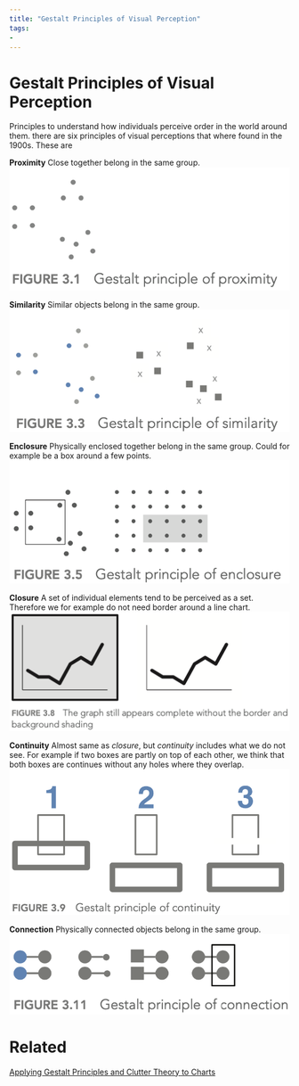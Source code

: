 ```yaml
---
title: "Gestalt Principles of Visual Perception"
tags:
- 
---
```

# Gestalt Principles of Visual Perception
Principles to understand how individuals perceive order in the world around them. there are six principles of visual perceptions that where found in the 1900s. These are

**Proximity**
Close together belong in the same group.
![](attachments/Pasted%20image%2020220920103657.png)

**Similarity**
Similar objects belong in the same group.
![](attachments/Screen%20Shot%202022-09-20%20at%2010.40.45.png)

**Enclosure**
Physically enclosed together belong in the same group.
Could for example be a box around a few points.
![](attachments/Pasted%20image%2020220920104424.png)

**Closure**
A set of individual elements tend to be perceived as a set.
Therefore we for example do not need border around a line chart.
![](attachments/Pasted%20image%2020220920104814.png)

**Continuity**
Almost same as *closure*, but *continuity* includes what we do not see. For example if two boxes are partly on top of each other, we think that both boxes are continues without any holes where they overlap.
![](attachments/Pasted%20image%2020220920105253.png)

**Connection**
Physically connected objects belong in the same group.
![](attachments/Pasted%20image%2020220920110239.png)

# Related
[Applying Gestalt Principles and Clutter Theory to Charts](Applying%20Gestalt%20Principles%20and%20Clutter%20Theory%20to%20Charts.md)
